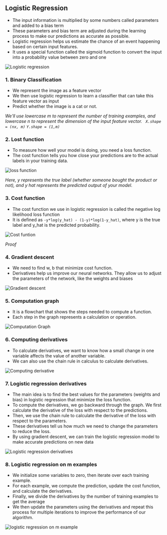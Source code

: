 ## Logistic Regression

- The input information is multiplied by some numbers called parameters and added to a bias term
- These parameters and bias term are adjusted during the learning process to make our predictions as accurate as possible.
- Logistic regression helps us estimate the chance of an event happening based on certain input features.
- It uses a special function called the sigmoid function to convert the input into a probability value between zero and one

![Logistic regression](https://github.com/user-attachments/assets/f2438f7f-db07-43c7-b008-405e082e0087)

### 1. Binary Classification

- We represent the image as a feature vector
- We then use logistic regression to learn a classifier that can take this feature vector as input
- Predict whether the image is a cat or not.

_We'll use lowercase m to represent the number of training examples, and lowercase n to represent the dimension of the input feature vector.
` X.shape = (nx, m)` `Y.shape = (1,m)`_

### 2. Lost function

- To measure how well your model is doing, you need a loss function.
- The cost function tells you how close your predictions are to the actual labels in your training data.

![loss function](https://github.com/user-attachments/assets/097f8170-067a-47ba-80ca-74ceb9f37617)

_Here, y represents the true label (whether someone bought the product or not), and y hat represents the predicted output of your model._

### 3. Cost function

- The cost function we use in logistic regression is called the negative log likelihood loss function
- It is defined as `-y*log(y_hat) - (1-y)*log(1-y_hat)`, where y is the true label and y_hat is the predicted probability.

![Cost funtion](https://github.com/user-attachments/assets/3989260e-d68d-4bf7-b8d3-67597242413b)

*Proof*


### 4. Gradient descent

- We need to find w, b that minimize cost function.
- Derivatives help us improve our neural networks. They allow us to adjust the parameters of the network, like the weights and biases

![Gradient descent](https://github.com/user-attachments/assets/3085afa6-623d-4be6-b47d-80be0fbbd4ea)

### 5. Computation graph

- It is a flowchart that shows the steps needed to compute a function.
- Each step in the graph represents a calculation or operation.

![Computation Graph](https://github.com/user-attachments/assets/c1d5556a-0b40-430c-9b15-c99076a66dc2)

### 6. Computing derivatives

- To calculate derivatives, we want to know how a small change in one variable affects the value of another variable.
- We can also use the chain rule in calculus to calculate derivatives.

![Computing derivative](https://github.com/user-attachments/assets/e42ef555-309d-4dc7-9182-208b858d8e3c)

### 7. Logistic regression derivatives

- The main idea is to find the best values for the parameters (weights and bias) in logistic regression that minimize the loss function.
- To compute the derivatives, we go backward through the graph. We first calculate the derivative of the loss with respect to the predictions.
- Then, we use the chain rule to calculate the derivative of the loss with respect to the parameters.
- These derivatives tell us how much we need to change the parameters to reduce the loss.
- By using gradient descent, we can train the logistic regression model to make accurate predictions on new data

![Logistic regression derivatives](https://github.com/user-attachments/assets/f8cb4022-8edf-42dd-afeb-e780d33c19e2)

### 8. Logistic regression on m examples

- We initialize some variables to zero, then iterate over each training example.
- For each example, we compute the prediction, update the cost function, and calculate the derivatives.
- Finally, we divide the derivatives by the number of training examples to get the average
- We then update the parameters using the derivatives and repeat this process for multiple iterations to improve the performance of our algorithm.

![logistic regression on m example](https://github.com/user-attachments/assets/f6a7cd4f-f1f0-4d3c-b8a9-b49a595d1c80)
